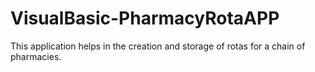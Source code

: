 # VisualBasic-PharmacyRotaAPP
This application helps in the creation and storage of rotas for a chain of pharmacies.
